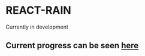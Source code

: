 # REACT-RAIN

Currently in development

## Current progress can be seen [here](https://react-rain.vercel.app/)